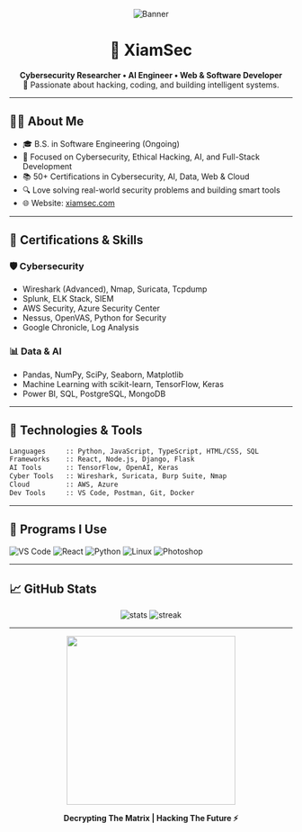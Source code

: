 <p align="center">
  <img src="https://raw.githubusercontent.com/xiamsec/xiamsec/main/assets/banner.gif" alt="Banner" />
</p>

<h1 align="center">👾 XiamSec</h1>
<p align="center">
  <b>Cybersecurity Researcher • AI Engineer • Web & Software Developer</b><br>
  🔐 Passionate about hacking, coding, and building intelligent systems.
</p>

---

## 👨‍💻 About Me
- 🎓 B.S. in Software Engineering (Ongoing)
- 🎯 Focused on Cybersecurity, Ethical Hacking, AI, and Full-Stack Development
- 📚 50+ Certifications in Cybersecurity, AI, Data, Web & Cloud
- 🔍 Love solving real-world security problems and building smart tools
- 🌐 Website: [xiamsec.com](https://xiamsec.com)

---

## 🧠 Certifications & Skills

### 🛡️ Cybersecurity
- Wireshark (Advanced), Nmap, Suricata, Tcpdump
- Splunk, ELK Stack, SIEM
- AWS Security, Azure Security Center
- Nessus, OpenVAS, Python for Security
- Google Chronicle, Log Analysis

### 📊 Data & AI
- Pandas, NumPy, SciPy, Seaborn, Matplotlib
- Machine Learning with scikit-learn, TensorFlow, Keras
- Power BI, SQL, PostgreSQL, MongoDB

---

## 🧰 Technologies & Tools

```bash
Languages     :: Python, JavaScript, TypeScript, HTML/CSS, SQL
Frameworks    :: React, Node.js, Django, Flask
AI Tools      :: TensorFlow, OpenAI, Keras
Cyber Tools   :: Wireshark, Suricata, Burp Suite, Nmap
Cloud         :: AWS, Azure
Dev Tools     :: VS Code, Postman, Git, Docker
```

---

## 🚀 Programs I Use

![VS Code](https://img.shields.io/badge/-VSCode-007ACC?logo=visual-studio-code)
![React](https://img.shields.io/badge/-React-61DAFB?logo=react)
![Python](https://img.shields.io/badge/-Python-3776AB?logo=python)
![Linux](https://img.shields.io/badge/-Linux-FCC624?logo=linux)
![Photoshop](https://img.shields.io/badge/-Photoshop-31A8FF?logo=adobe-photoshop)

---

## 📈 GitHub Stats

<p align="center">
  <img src="https://github-readme-stats.vercel.app/api?username=xiamsec&show_icons=true&theme=tokyonight" alt="stats" />
  <img src="https://github-readme-streak-stats.herokuapp.com/?user=xiamsec&theme=tokyonight" alt="streak" />
</p>

---

<p align="center">
  <img src="https://raw.githubusercontent.com/xiamsec/xiamsec/main/assets/matrix.gif" width="300"/>
</p>

<p align="center">
  <b>Decrypting The Matrix | Hacking The Future ⚡</b>
</p>

